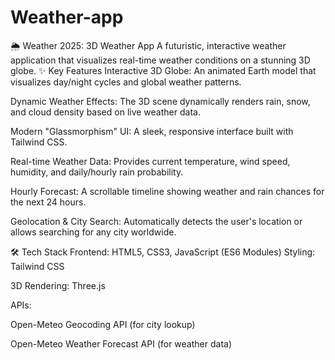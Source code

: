 # Weather-app

🌦️ Weather 2025: 3D Weather App
A futuristic, interactive weather application that visualizes real-time weather conditions on a stunning 3D globe.
✨ Key Features
Interactive 3D Globe: An animated Earth model that visualizes day/night cycles and global weather patterns.

Dynamic Weather Effects: The 3D scene dynamically renders rain, snow, and cloud density based on live weather data.

Modern "Glassmorphism" UI: A sleek, responsive interface built with Tailwind CSS.

Real-time Weather Data: Provides current temperature, wind speed, humidity, and daily/hourly rain probability.

Hourly Forecast: A scrollable timeline showing weather and rain chances for the next 24 hours.

Geolocation & City Search: Automatically detects the user's location or allows searching for any city worldwide.

🛠️ Tech Stack
Frontend: HTML5, CSS3, JavaScript (ES6 Modules)
Styling: Tailwind CSS

3D Rendering: Three.js

APIs:

Open-Meteo Geocoding API (for city lookup)

Open-Meteo Weather Forecast API (for weather data)
